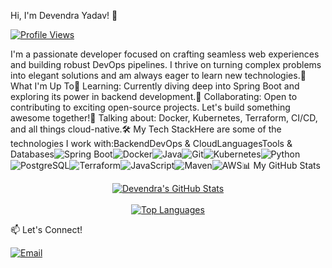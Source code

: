 Hi, I'm Devendra Yadav! 👋<p align="left"><a href="https://github.com/devendra-ry"><img src="https://komarev.com/ghpvc/?username=devendra-ry&label=Profile%20Views&color=blue&style=flat-square" alt="Profile Views"/></a></p>I'm a passionate developer focused on crafting seamless web experiences and building robust DevOps pipelines. I thrive on turning complex problems into elegant solutions and am always eager to learn new technologies.🚀 What I'm Up To🌱 Learning: Currently diving deep into Spring Boot and exploring its power in backend development.🤝 Collaborating: Open to contributing to exciting open-source projects. Let's build something awesome together!💬 Talking about: Docker, Kubernetes, Terraform, CI/CD, and all things cloud-native.🛠️ My Tech StackHere are some of the technologies I work with:BackendDevOps & CloudLanguagesTools & Databases<img src="https://img.shields.io/badge/Spring_Boot-6DB33F?style=for-the-badge&logo=spring-boot&logoColor=white" alt="Spring Boot" /><img src="https://img.shields.io/badge/Docker-2496ED?style=for-the-badge&logo=docker&logoColor=white" alt="Docker" /><img src="https://img.shields.io/badge/Java-ED8B00?style=for-the-badge&logo=openjdk&logoColor=white" alt="Java" /><img src="https://img.shields.io/badge/Git-F05032?style=for-the-badge&logo=git&logoColor=white" alt="Git" /><img src="https://img.shields.io/badge/Kubernetes-326CE5?style=for-the-badge&logo=kubernetes&logoColor=white" alt="Kubernetes" /><img src="https://img.shields.io/badge/Python-3776AB?style=for-the-badge&logo=python&logoColor=white" alt="Python" /><img src="https://img.shields.io/badge/PostgreSQL-4169E1?style=for-the-badge&logo=postgresql&logoColor=white" alt="PostgreSQL" /><img src="https://img.shields.io/badge/Terraform-7B42BC?style=for-the-badge&logo=terraform&logoColor=white" alt="Terraform" /><img src="https://img.shields.io/badge/JavaScript-F7DF1E?style=for-the-badge&logo=javascript&logoColor=black" alt="JavaScript" /><img src="https://img.shields.io/badge/Maven-C71A36?style=for-the-badge&logo=apache-maven&logoColor=white" alt="Maven" /><img src="https://img.shields.io/badge/AWS-232F3E?style=for-the-badge&logo=amazon-aws&logoColor=white" alt="AWS" />📊 My GitHub Stats<p align="center"><a href="https://github.com/devendra-ry"><img align="center" src="https://github-readme-stats-one-opal-22.vercel.app/api?username=devendra-ry&show_icons=true&theme=radical&show_rank=true&rank_icon=percentile&cache_seconds=1800" alt="Devendra's GitHub Stats"/></a><br/><br/><a href="https://github.com/devendra-ry"><img align="center" src="https://github-readme-stats-one-opal-22.vercel.app/api/top-langs/?username=devendra-ry&count_private=true&layout=compact&theme=radical&cache_seconds=1800" alt="Top Languages"/></a></p>📫 Let's Connect!<p align="left"><a href="mailto:YadavDevendra@protonmail.com" target="_blank"><img src="https://img.shields.io/badge/ProtonMail-8B89CC?style=for-the-badge&logo=protonmail&logoColor=white" alt="Email"/></a><!-- Add your LinkedIn profile link here --><!-- <a href="https://www.linkedin.com/in/your-profile/" target="_blank"><img src="https://img.shields.io/badge/LinkedIn-0077B5?style=for-the-badge&logo=linkedin&logoColor=white" alt="LinkedIn"/></a> --></p>
